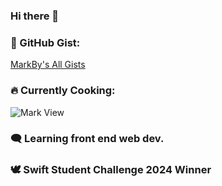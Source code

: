 ### Hi there 👋

<!--
**asir2004/asir2004** is a ✨ _special_ ✨ repository because its `README.md` (this file) appears on your GitHub profile.

Here are some ideas to get you started:

- 🔭 I’m currently working on ...
- 🌱 I’m currently learning ...
- 👯 I’m looking to collaborate on ...
- 🤔 I’m looking for help with ...
- 💬 Ask me about ...
- 📫 How to reach me: ...
- 😄 Pronouns: ...
- ⚡ Fun fact: ...
-->

### 🔭 GitHub Gist:

[MarkBy's All Gists](https://gist.github.com/mark-x64)

### 🔥 Currently Cooking:

![Mark View](https://www.markview.work/ShareCard.jpg)

### 🗨️ Learning front end web dev.

### 🕊 Swift Student Challenge 2024 Winner

